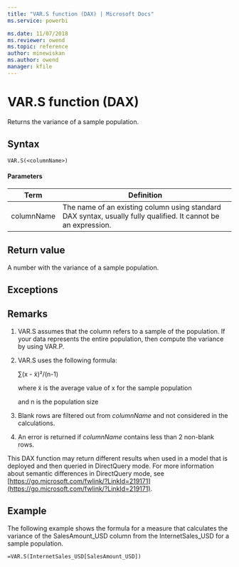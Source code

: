 ```yaml
---
title: "VAR.S function (DAX) | Microsoft Docs"
ms.service: powerbi 

ms.date: 11/07/2018
ms.reviewer: owend
ms.topic: reference
author: minewiskan
ms.author: owend
manager: kfile
---
```

# VAR.S function (DAX)
Returns the variance of a sample population.  
  
## Syntax  
  
```dax
VAR.S(<columnName>)  
```
  
#### Parameters  

|Term|Definition|  
|--------|--------------|  
|  columnName  |  The name of an existing column using standard DAX syntax, usually fully qualified. It cannot be an expression.  |  

## Return value  
A number with the variance of a sample population.  
  
## Exceptions  
  
## Remarks  
  
1.  VAR.S assumes that the column refers to a sample of the population. If your data represents the entire population, then compute the variance by using VAR.P.  
  
2.  VAR.S uses the following formula:  
  
    ∑(x - x̃)²/(n-1)  
  
    where x̃ is the average value of x for the sample population  
  
    and n is the population size  
  
3.  Blank rows are filtered out from *columnName* and not considered in the calculations.  
  
4.  An error is returned if *columnName* contains less than 2 non-blank rows.  
  
This DAX function may return different results when used in a model that is deployed and then queried in DirectQuery mode. For more information about semantic differences in DirectQuery mode, see  [https://go.microsoft.com/fwlink/?LinkId=219171](https://go.microsoft.com/fwlink/?LinkId=219171).  
  
## Example  
The following example shows the formula for a measure that calculates the variance of the SalesAmount_USD column from the InternetSales_USD for a sample population.  
  
```dax
=VAR.S(InternetSales_USD[SalesAmount_USD])  
```
